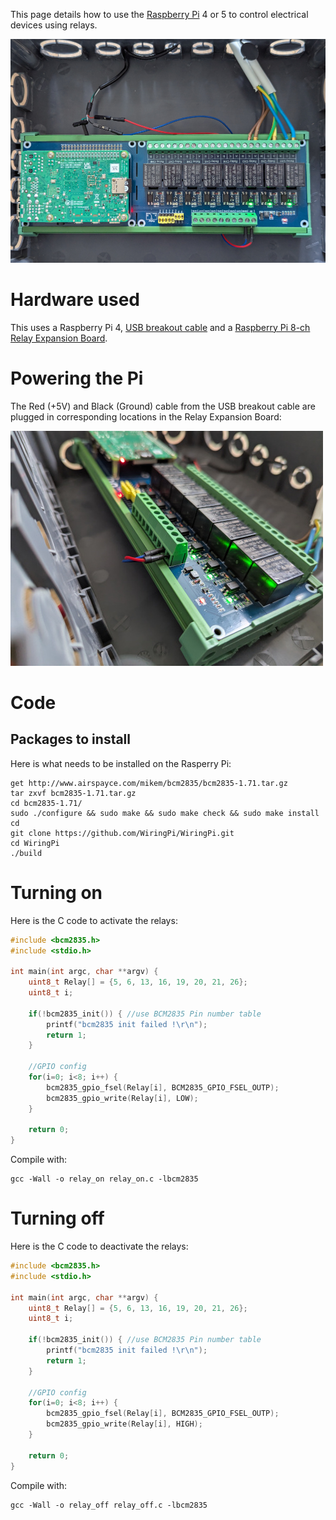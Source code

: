 This page details how to use the [Raspberry Pi](https://www.raspberrypi.com/) 4 or 5 to control electrical devices using relays.

![Pi Relay Board](../img/pi_relay.png)

# Hardware used

This uses a Raspberry Pi 4, [USB breakout cable](https://www.adafruit.com/product/4448) and a [Raspberry Pi 8-ch Relay Expansion Board](https://www.waveshare.com/rpi-relay-board-b.htm).

# Powering the Pi

The Red (+5V) and Black (Ground) cable from the USB breakout cable are plugged in corresponding locations in the Relay Expansion Board:

![Pi Relay Board USB power](../img/pi_power_usb.jpg)

# Code

## Packages to install

Here is what needs to be installed on the Rasperry Pi:
```
get http://www.airspayce.com/mikem/bcm2835/bcm2835-1.71.tar.gz
tar zxvf bcm2835-1.71.tar.gz
cd bcm2835-1.71/
sudo ./configure && sudo make && sudo make check && sudo make install
cd
git clone https://github.com/WiringPi/WiringPi.git
cd WiringPi
./build
```

# Turning on

Here is the C code to activate the relays:
```c
#include <bcm2835.h>
#include <stdio.h>

int main(int argc, char **argv) {
    uint8_t Relay[] = {5, 6, 13, 16, 19, 20, 21, 26};
    uint8_t i;

    if(!bcm2835_init()) { //use BCM2835 Pin number table
        printf("bcm2835 init failed !\r\n");
        return 1;
    }
    
    //GPIO config
    for(i=0; i<8; i++) {
        bcm2835_gpio_fsel(Relay[i], BCM2835_GPIO_FSEL_OUTP);
        bcm2835_gpio_write(Relay[i], LOW);
    }

    return 0;
}
```
Compile with:
```
gcc -Wall -o relay_on relay_on.c -lbcm2835
```

# Turning off

Here is the C code to deactivate the relays:
```c
#include <bcm2835.h>
#include <stdio.h>

int main(int argc, char **argv) {
    uint8_t Relay[] = {5, 6, 13, 16, 19, 20, 21, 26};
    uint8_t i;

    if(!bcm2835_init()) { //use BCM2835 Pin number table
        printf("bcm2835 init failed !\r\n");
        return 1;
    }
    
    //GPIO config
    for(i=0; i<8; i++) {
        bcm2835_gpio_fsel(Relay[i], BCM2835_GPIO_FSEL_OUTP);
        bcm2835_gpio_write(Relay[i], HIGH);
    }

    return 0;
}
```
Compile with:
```
gcc -Wall -o relay_off relay_off.c -lbcm2835
```
